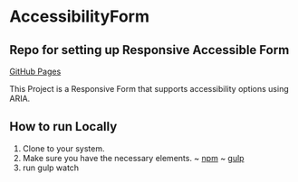 # AccessibilityForm

## Repo for setting up Responsive Accessible Form


[GitHub Pages](https://tmolano.github.io/AccessibilityForm/)

This Project is a Responsive Form that supports accessibility options using ARIA. 

## How to run Locally

1) Clone to your system.
2) Make sure you have the necessary elements.
	~ [npm](https://github.com/creationix/nvm)
	~ [gulp](https://github.com/gulpjs/gulp) 
3) run gulp watch